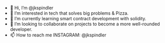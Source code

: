 - 👋 Hi, I’m @jkspindler
- 👀 I’m interested in tech that solves big problems & Pizza.
- 🌱 I’m currently learning smart contract development with solidity. 
- 💞️ I’m looking to collaborate on projects to become a more well-rounded developer.
- 📫 How to reach me INSTAGRAM: @jkspindler

<!---
jkspindler/jkspindler is a ✨ special ✨ repository because its `README.md` (this file) appears on your GitHub profile.
You can click the Preview link to take a look at your changes.
--->
